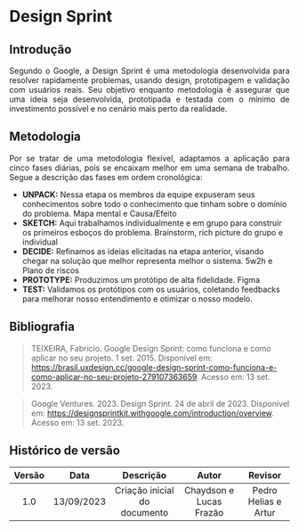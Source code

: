# Design Sprint

## Introdução

<p align="justify">Segundo o Google, a Design Sprint é uma metodologia desenvolvida para resolver rapidamente problemas, usando design, prototipagem e validação com usuários reais. Seu objetivo enquanto metodologia é assegurar que uma ideia seja desenvolvida, prototipada e testada com o mínimo de investimento possível e no cenário mais perto da realidade.</p>

## Metodologia

<p align="justify">Por se tratar de uma metodologia flexível, adaptamos a aplicação para cinco fases diárias, pois se encaixam melhor em uma semana de trabalho. Segue a descrição das fases em ordem cronológica:</p>
 
<ul>
    <li><b>UNPACK:</b> Nessa etapa os membros da equipe expuseram seus conhecimentos sobre todo o conhecimento que tinham sobre o domínio do problema. Mapa mental e Causa/Efeito</li>
    <li><b>SKETCH:</b> Aqui trabalhamos individualmente e em grupo para construir os primeiros esboços do problema. Brainstorm, rich picture do grupo e individual</li>
    <li><b>DECIDE:</b> Refinamos as ideias elicitadas na etapa anterior, visando chegar na solução que melhor representa melhor o sistema. 5w2h e Plano de riscos</li>
    <li><b>PROTOTYPE:</b> Produzimos um protótipo de alta fidelidade. Figma</li>
    <li><b>TEST:</b> Validamos os protótipos com os usuários, coletando feedbacks para melhorar nosso entendimento e otimizar o nosso modelo.</li>
</ul>

## Bibliografia

> TEIXEIRA, Fabricio. Google Design Sprint: como funciona e como aplicar no seu projeto. 1 set. 2015. Disponível em: <https://brasil.uxdesign.cc/google-design-sprint-como-funciona-e-como-aplicar-no-seu-projeto-279107363659>. Acesso em: 13 set. 2023.

> Google Ventures. 2023. Design Sprint. 24 de abril de 2023. Disponível em: <https://designsprintkit.withgoogle.com/introduction/overview>. Acesso em: 13 set. 2023.

## Histórico de versão

| Versão |    Data    |          Descrição           |          Autor          |       Revisor        |
| :----: | :--------: | :--------------------------: | :---------------------: | :------------------: |
|  1.0   | 13/09/2023 | Criação inicial do documento | Chaydson e Lucas Frazão | Pedro Helias e Artur |
